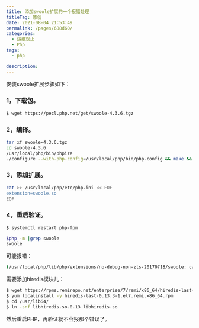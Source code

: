 ```yaml
---
title: 添加swoole扩展的一个报错处理
titleTag: 原创
date: 2021-08-04 21:53:49
permalink: /pages/688d60/
categories: 
  - 运维观止
  - Php
tags: 
  - php

description: 
---
```


安装swoole扩展步骤如下：

### 1，下载包。

```sh
$ wget https://pecl.php.net/get/swoole-4.3.6.tgz
```

### 2，编译。

```sh
tar xf swoole-4.3.6.tgz
cd swoole-4.3.6
/usr/local/php/bin/phpize
./configure --with-php-config=/usr/local/php/bin/php-config && make && make install
```

### 3，添加扩展。

```sh
cat >> /usr/local/php/etc/php.ini << EOF
extension=swoole.so
EOF
```

### 4，重启验证。

```sh
$ systemctl restart php-fpm

$php -m |grep swoole
swoole
```

可能报错：

```sh
(/usr/local/php/lib/php/extensions/no-debug-non-zts-20170718/swoole: cannot open shared object file: No such file or directory), /usr/local/php/lib/php/extensions/no-debug-non-zts-20170718/swoole.so (libhiredis.so.0.13: cannot open shared object file: No such file or directory)) in Unknown on line 0
```

需要添加hiredis模块儿：

```sh
$ wget https://rpms.remirepo.net/enterprise/7/remi/x86_64/hiredis-last-0.13.3-1.el7.remi.x86_64.rpm
$ yum localinstall -y hiredis-last-0.13.3-1.el7.remi.x86_64.rpm
$ cd /usr/lib64/
$ ln -snf libhiredis.so.0.13 libhiredis.so
```

然后重启PHP，再验证就不会报那个错误了。
